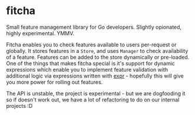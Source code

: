 fitcha
======

Small feature management library for Go developers. Slightly opionated, highly experimental. YMMV.

Fitcha enables you to check features available to users per-request or globally. It stores 
features in a `Store`, and uses `Manager` to check availability of a feature. Features can
be added to the store dynamically or pre-loaded. One of the things that makes fitcha special
is it's support for dynamic expressions which enable you to implement feature validation with
additional logic via expressions written with [expr](https://github.com/expr-lang/expr) - hopefully this will give you more power for rolling out features.

The API is unstable, the project is experimental - but we are dogfooding it so if doesn't work
out, we have a lot of refactoring to do on our internal projects :D
